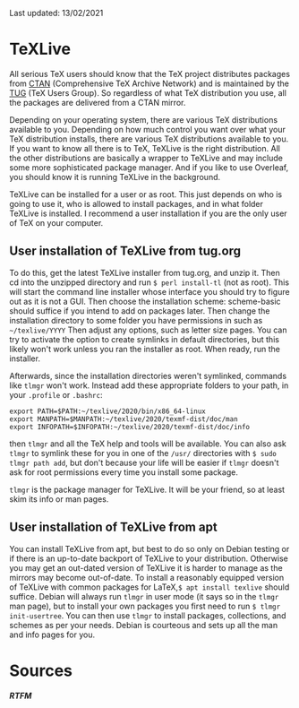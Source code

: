 Last updated: 13/02/2021

# TeXLive

All serious TeX users should know that the TeX project distributes packages
from [CTAN](ctan.org) (Comprehensive TeX Archive Network) and is maintained
by the [TUG](tug.org) (TeX Users Group).
So regardless of what TeX distribution you use, all the packages are
delivered from a CTAN mirror.

Depending on your operating system, there are various TeX distributions
available to you.
Depending on how much control you want over what your TeX distribution
installs, there are various TeX distributions available to you.
If you want to know all there is to TeX, TeXLive is the right distribution.
All the other distributions are basically a wrapper to TeXLive and may
include some more sophisticated package manager.
And if you like to use Overleaf, you should know it is running TeXLive
in the background.

TeXLive can be installed for a user or as root.
This just depends on who is going to use it, who is allowed to 
install packages, and in what folder TeXLive is installed.
I recommend a user installation if you are the only user of TeX on your
computer.

## User installation of TeXLive from tug.org

To do this, get the latest TeXLive installer from tug.org, and unzip it.
Then cd into the unzipped directory and run `$ perl install-tl`
(not as root).
This will start the command line installer whose interface you should try
to figure out as it is not a GUI.
Then choose the installation scheme: scheme-basic should suffice if you 
intend to add on packages later.
Then change the installation directory to some folder you have permissions in
such as `~/texlive/YYYY`
Then adjust any options, such as letter size pages.
You can try to activate the option to create symlinks in default directories,
but this likely won't work unless you ran the installer as root.
When ready, run the installer.

Afterwards, since the installation directories weren't symlinked, commands
like `tlmgr` won't work.
Instead add these appropriate folders to your path, in your `.profile` 
or `.bashrc`:

```
export PATH=$PATH:~/texlive/2020/bin/x86_64-linux
export MANPATH=$MANPATH:~/texlive/2020/texmf-dist/doc/man
export INFOPATH=$INFOPATH:~/texlive/2020/texmf-dist/doc/info
```

then `tlmgr` and all the TeX help and tools will be available.
You can also ask `tlmgr` to symlink these for you in one of the `/usr/`
directories with `$ sudo tlmgr path add`, but don't because your life
will be easier if `tlmgr` doesn't ask for root permissions every time
you install some package.

`tlmgr` is the package manager for TeXLive.
It will be your friend, so at least skim its info or man pages.

## User installation of TeXLive from apt

You can install TeXLive from apt, but best to do so only on Debian testing
or if there is an up-to-date backport of TeXLive to your distribution.
Otherwise you may get an out-dated version of TeXLive it is harder to 
manage as the mirrors may become out-of-date.
To install a reasonably equipped version of TeXLive with common packages
for LaTeX,`$ apt install texlive` should suffice.
Debian will always run `tlmgr` in user mode (it says so in the `tlmgr` man
page), but to install your own packages you first need to run 
`$ tlmgr init-usertree`.
You can then use `tlmgr` to install packages, collections, and schemes
as per your needs.
Debian is courteous and sets up all the man and info pages for you.


# Sources

_**RTFM**_
